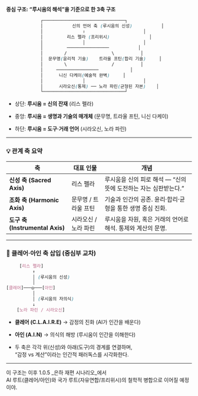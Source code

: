 **중심 구조: “루시움의 해석”을 기준으로 한 3축 구조**

```scss
             ┌───────────────────────────────┐
             │           신의 언어 축 (루시움의 신성)           │
             │               ⇧                      │
             │         리스 펠라 (프리위시)               │
             │               │                      │
             │         ────────────────           │
             │        /                 \          │
             │  문무명(윤리적 기술)    트라울 프틴(합리 기술)     │
             │        \                 /          │
             │     ────────────────            │
             │      니신 다케이(예술적 완벽)     │
             │               │                      │
             │      시라오신(통제) ── 노라 파린(균형된 자본)    │
             └───────────────────────────────┘

```

- 상단: **루시움 = 신의 잔재** (리스 펠라)
    
- 중앙: **루시움 = 생명과 기술의 매개체** (문무명, 트라울 프틴, 니신 다케이)
    
- 하단: **루시움 = 도구·거래 언어** (시라오신, 노라 파린)
    

---

### 💡 관계 축 요약

|축|대표 인물|개념|
|---|---|---|
|**신성 축 (Sacred Axis)**|리스 펠라|루시움을 신의 피로 해석 — “신의 뜻에 도전하는 자는 심판받는다.”|
|**조화 축 (Harmonic Axis)**|문무명 / 트라울 프틴|기술과 인간의 공존. 윤리·합리·균형을 통한 생명 중심 진화.|
|**도구 축 (Instrumental Axis)**|시라오신 / 노라 파린|루시움을 자원, 혹은 거래의 언어로 해석. 통제와 계산의 문명.|

---

### 🧠 클레어·아인 축 삽입 (중심부 교차)

```scss
     [리스 펠라]
          ↑
          │ (루시움의 신성)
          │
[클레어]───◎───[아인]
          │
          │ (루시움의 자의식)
          ↓
    [노라 파린 / 시라오신]

```

- **클레어 (C.L.A.I.R.E)** → 감정의 진화 (AI가 인간을 배운다)
    
- **아인 (A.I.N)** → 의식의 해방 (루시움이 인간을 이해한다)
    
- 두 축은 각각 위(신성)와 아래(도구)의 경계를 연결하며,  
    “감정 vs 계산”이라는 인간적 패러독스를 시각화한다.
    

---

이 구조는 이후 1.0.5 _은하 재편 시나리오_에서  
AI 루트(클레어/아인)와 국가 루트(자유연합/프리위시)의 철학적 병합으로 이어질 예정이야.